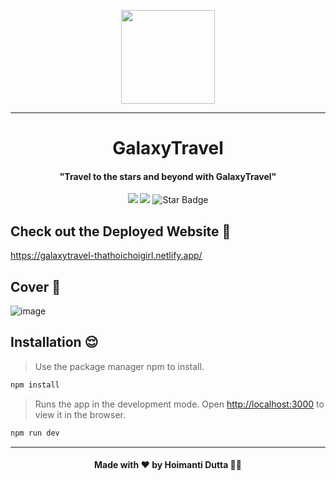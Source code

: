 <p align=center> 
<image src="https://user-images.githubusercontent.com/91699007/233156139-705695a5-6f01-4202-91bd-b5cfc847f745.png" width = 150 >
</p>





---
<h1 align="center">GalaxyTravel</h1>
<h4 align="center">"Travel to the stars and beyond with GalaxyTravel"</h4>
<p align="center">
<img src="https://img.shields.io/github/stars/thathoichoigirl/Screening_Task_EngineerHUB"/>
<img src="https://img.shields.io/github/forks/thathoichoigirl/Screening_Task_EngineerHUB"/>
<img src="https://img.shields.io/static/v1?label=%F0%9F%8C%9F&message=If%20Useful&style=style=flat&color=BC4E99" alt="Star Badge"/>
</p>

## Check out the Deployed Website 🤩
https://galaxytravel-thathoichoigirl.netlify.app/

## Cover 🥰
![image](https://user-images.githubusercontent.com/91699007/233156657-e5199f9f-ef97-46d4-9a72-bfe4b88402bf.png)

## Installation 😌

> Use the package manager npm to install.
```bash
npm install
```
> Runs the app in the development mode.
> Open [http://localhost:3000](http://localhost:3000) to view it in the browser.
```bash
npm run dev
```


<hr>
<h4 align="center">
	Made with ❤ by Hoimanti Dutta 👩‍💻
</h4>



